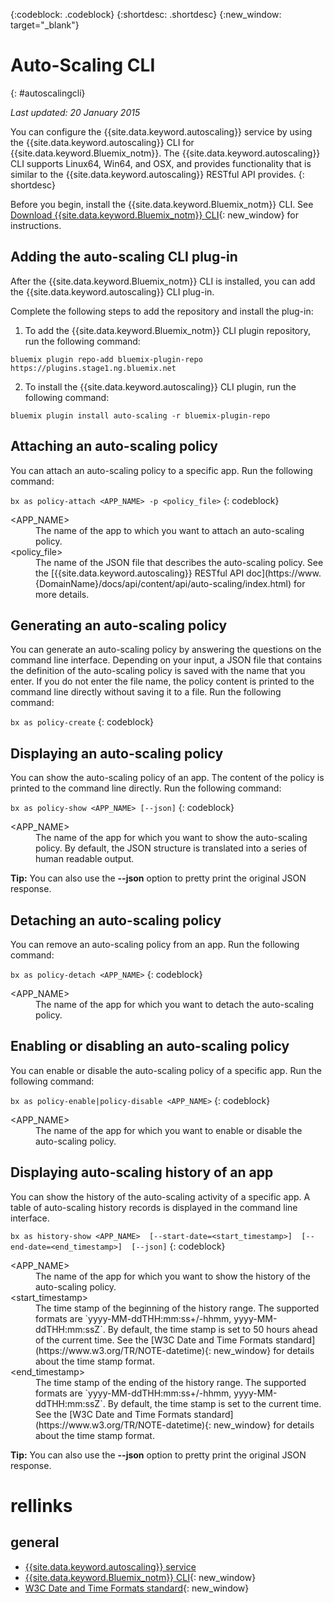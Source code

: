 {:codeblock: .codeblock}
{:shortdesc: .shortdesc}
{:new_window: target="_blank"}

# Auto-Scaling CLI
{: #autoscalingcli}

*Last updated: 20 January 2015*

You can configure the {{site.data.keyword.autoscaling}} service by using the {{site.data.keyword.autoscaling}} CLI for {{site.data.keyword.Bluemix_notm}}. The {{site.data.keyword.autoscaling}} CLI supports Linux64, Win64, and OSX, and provides functionality that is similar to the {{site.data.keyword.autoscaling}} RESTful API provides.
{: shortdesc}

Before you begin, install the {{site.data.keyword.Bluemix_notm}} CLI. See [Download {{site.data.keyword.Bluemix_notm}} CLI](http://plugins.{DomainName}/ui/home.html){: new_window} for instructions.

## Adding the auto-scaling CLI plug-in

After the {{site.data.keyword.Bluemix_notm}} CLI is installed, you can add the {{site.data.keyword.autoscaling}} CLI plug-in.

Complete the following steps to add the repository and install the plug-in:
1. To add the {{site.data.keyword.Bluemix_notm}} CLI plugin repository, run the following command:
```
bluemix plugin repo-add bluemix-plugin-repo https://plugins.stage1.ng.bluemix.net
```
2. To install the {{site.data.keyword.autoscaling}} CLI plugin, run the following command:
```
bluemix plugin install auto-scaling -r bluemix-plugin-repo
```

## Attaching an auto-scaling policy

You can attach an auto-scaling policy to a specific app. Run the following command:

```bx as policy-attach <APP_NAME> -p <policy_file>```
{: codeblock}

<dl class="parml">
<dt class="pt dlterm">&lt;APP_NAME&gt;</dt>
<dd class="pd">The name of the app to which you want to attach an auto-scaling policy.</dd>
<dt class="pt dlterm">&lt;policy_file&gt;</dt>
<dd class="pd">The name of the JSON file that describes the auto-scaling policy. See the [{{site.data.keyword.autoscaling}} RESTful API doc](https://www.{DomainName}/docs/api/content/api/auto-scaling/index.html) for more details.</dd>
</dl>


## Generating an auto-scaling policy

You can generate an auto-scaling policy by answering the questions on the command line interface. Depending on your input, a JSON file that contains the definition of the auto-scaling policy is saved with the name that you enter. If you do not enter  the file name, the policy content is printed to the command line directly without saving it to a file. Run the following command:

```bx as policy-create```
{: codeblock}


## Displaying an auto-scaling policy

You can show the auto-scaling policy of an  app. The content of the policy is printed to the command line directly. Run the following command:

```bx as policy-show <APP_NAME> [--json]```
{: codeblock}

<dl class="parml">
<dt class="pt dlterm">&lt;APP_NAME&gt;</dt>
<dd class="pd">The name of the app for which you want to show the auto-scaling policy. By default, the JSON structure is translated into a series of human readable output.</dd>
</dl>

**Tip:** You can also use the **--json** option to pretty print the original JSON response.


## Detaching an auto-scaling policy

You can remove an auto-scaling policy from an  app. Run the following command:

```bx as policy-detach <APP_NAME>```
{: codeblock}

<dl class="parml">
<dt class="pt dlterm">&lt;APP_NAME&gt;</dt>
<dd class="pd">The name of the app for which you want to detach the auto-scaling policy.</dd>
</dl>


## Enabling or disabling an auto-scaling policy

You can enable or disable the auto-scaling policy of a specific  app. Run the following command:

```bx as policy-enable|policy-disable <APP_NAME>```
{: codeblock}

<dl class="parml">
<dt class="pt dlterm">&lt;APP_NAME&gt;</dt>
<dd class="pd">The name of the app for which you want to enable or disable the auto-scaling policy.</dd>
</dl>


## Displaying auto-scaling history of an app

You can show the history of the auto-scaling activity of a specific app. A table of auto-scaling history records is displayed in the command line interface.

```bx as history-show <APP_NAME>  [--start-date=<start_timestamp>]  [--end-date=<end_timestamp>]  [--json]```
{: codeblock}

<dl class="parml">
<dt class="pt dlterm">&lt;APP_NAME&gt;</dt>
<dd class="pd">The name of the app for which you want to show the history of the auto-scaling policy.
<dt class="pt dlterm">&lt;start_timestamp&gt;</dt>
<dd class="pd">The time stamp of the beginning of the history range. The supported formats are `yyyy-MM-ddTHH:mm:ss+/-hhmm, yyyy-MM-ddTHH:mm:ssZ`. By default, the time stamp is set to 50 hours ahead of the current time. See the [W3C Date and Time Formats standard](https://www.w3.org/TR/NOTE-datetime){: new_window} for details about the time stamp format. 
<dt class="pt dlterm">&lt;end_timestamp&gt;</dt>
<dd class="pd">The time stamp of the ending of the history range. The supported formats are `yyyy-MM-ddTHH:mm:ss+/-hhmm, yyyy-MM-ddTHH:mm:ssZ`. By default, the time stamp is set to the current time. See the [W3C Date and Time Formats standard](https://www.w3.org/TR/NOTE-datetime){: new_window} for details about the time stamp format. 
</dl>

**Tip:** You can also use the **--json** option to pretty print the original JSON response.

# rellinks
## general
* [{{site.data.keyword.autoscaling}} service](../../services/Auto-Scaling/index.html)
* [{{site.data.keyword.Bluemix_notm}} CLI](http://plugins.{DomainName}/ui/home.html){: new_window}
* [W3C Date and Time Formats standard](https://www.w3.org/TR/NOTE-datetime){: new_window}


